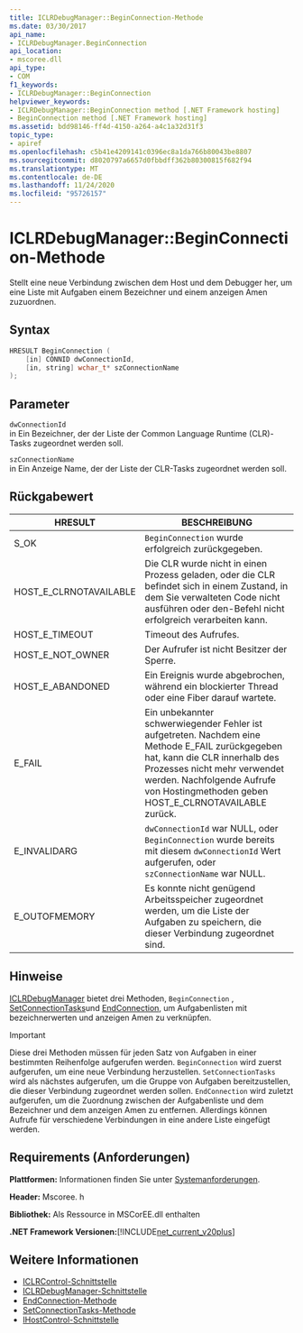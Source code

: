 ```yaml
---
title: ICLRDebugManager::BeginConnection-Methode
ms.date: 03/30/2017
api_name:
- ICLRDebugManager.BeginConnection
api_location:
- mscoree.dll
api_type:
- COM
f1_keywords:
- ICLRDebugManager::BeginConnection
helpviewer_keywords:
- ICLRDebugManager::BeginConnection method [.NET Framework hosting]
- BeginConnection method [.NET Framework hosting]
ms.assetid: bdd98146-ff4d-4150-a264-a4c1a32d31f3
topic_type:
- apiref
ms.openlocfilehash: c5b41e4209141c0396ec8a1da766b80043be8807
ms.sourcegitcommit: d8020797a6657d0fbbdff362b80300815f682f94
ms.translationtype: MT
ms.contentlocale: de-DE
ms.lasthandoff: 11/24/2020
ms.locfileid: "95726157"
---
```

# <a name="iclrdebugmanagerbeginconnection-method"></a>ICLRDebugManager::BeginConnection-Methode

Stellt eine neue Verbindung zwischen dem Host und dem Debugger her, um eine Liste mit Aufgaben einem Bezeichner und einem anzeigen Amen zuzuordnen.  
  
## <a name="syntax"></a>Syntax  
  
```cpp  
HRESULT BeginConnection (  
    [in] CONNID dwConnectionId,  
    [in, string] wchar_t* szConnectionName  
);  
```  
  
## <a name="parameters"></a>Parameter  

 `dwConnectionId`  
 in Ein Bezeichner, der der Liste der Common Language Runtime (CLR)-Tasks zugeordnet werden soll.  
  
 `szConnectionName`  
 in Ein Anzeige Name, der der Liste der CLR-Tasks zugeordnet werden soll.  
  
## <a name="return-value"></a>Rückgabewert  
  
|HRESULT|BESCHREIBUNG|  
|-------------|-----------------|  
|S_OK|`BeginConnection` wurde erfolgreich zurückgegeben.|  
|HOST_E_CLRNOTAVAILABLE|Die CLR wurde nicht in einen Prozess geladen, oder die CLR befindet sich in einem Zustand, in dem Sie verwalteten Code nicht ausführen oder den-Befehl nicht erfolgreich verarbeiten kann.|  
|HOST_E_TIMEOUT|Timeout des Aufrufes.|  
|HOST_E_NOT_OWNER|Der Aufrufer ist nicht Besitzer der Sperre.|  
|HOST_E_ABANDONED|Ein Ereignis wurde abgebrochen, während ein blockierter Thread oder eine Fiber darauf wartete.|  
|E_FAIL|Ein unbekannter schwerwiegender Fehler ist aufgetreten. Nachdem eine Methode E_FAIL zurückgegeben hat, kann die CLR innerhalb des Prozesses nicht mehr verwendet werden. Nachfolgende Aufrufe von Hostingmethoden geben HOST_E_CLRNOTAVAILABLE zurück.|  
|E_INVALIDARG|`dwConnectionId` war NULL, oder `BeginConnection` wurde bereits mit diesem `dwConnectionId` Wert aufgerufen, oder `szConnectionName` war NULL.|  
|E_OUTOFMEMORY|Es konnte nicht genügend Arbeitsspeicher zugeordnet werden, um die Liste der Aufgaben zu speichern, die dieser Verbindung zugeordnet sind.|  
  
## <a name="remarks"></a>Hinweise  

 [ICLRDebugManager](iclrdebugmanager-interface.md) bietet drei Methoden, `BeginConnection` , [SetConnectionTasks](iclrdebugmanager-setconnectiontasks-method.md)und [EndConnection](iclrdebugmanager-endconnection-method.md), um Aufgabenlisten mit bezeichnerwerten und anzeigen Amen zu verknüpfen.  
  
> [!IMPORTANT]
> Diese drei Methoden müssen für jeden Satz von Aufgaben in einer bestimmten Reihenfolge aufgerufen werden. `BeginConnection` wird zuerst aufgerufen, um eine neue Verbindung herzustellen. `SetConnectionTasks` wird als nächstes aufgerufen, um die Gruppe von Aufgaben bereitzustellen, die dieser Verbindung zugeordnet werden sollen. `EndConnection` wird zuletzt aufgerufen, um die Zuordnung zwischen der Aufgabenliste und dem Bezeichner und dem anzeigen Amen zu entfernen. Allerdings können Aufrufe für verschiedene Verbindungen in eine andere Liste eingefügt werden.  
  
## <a name="requirements"></a>Requirements (Anforderungen)  

 **Plattformen:** Informationen finden Sie unter [Systemanforderungen](../../get-started/system-requirements.md).  
  
 **Header:** Mscoree. h  
  
 **Bibliothek:** Als Ressource in MSCorEE.dll enthalten  
  
 **.NET Framework Versionen:**[!INCLUDE[net_current_v20plus](../../../../includes/net-current-v20plus-md.md)]  
  
## <a name="see-also"></a>Weitere Informationen

- [ICLRControl-Schnittstelle](iclrcontrol-interface.md)
- [ICLRDebugManager-Schnittstelle](iclrdebugmanager-interface.md)
- [EndConnection-Methode](iclrdebugmanager-endconnection-method.md)
- [SetConnectionTasks-Methode](iclrdebugmanager-setconnectiontasks-method.md)
- [IHostControl-Schnittstelle](ihostcontrol-interface.md)
